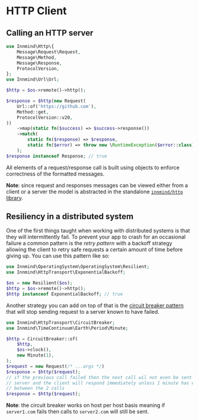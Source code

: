 # HTTP Client

## Calling an HTTP server

```php
use Innmind\Http\{
    Message\Request\Request,
    Message\Method,
    Message\Response,
    ProtocolVersion,
};
use Innmind\Url\Url;

$http = $os->remote()->http();

$response = $http(new Request(
    Url::of('https://github.com'),
    Method::get,
    ProtocolVersion::v20,
))
    ->map(static fn($success) => $success->response())
    ->match(
        static fn($response) => $response,
        static fn($error) => throw new \RuntimeException($error::class),
    );
$response instanceof Response; // true
```

All elements of a request/response call is built using objects to enforce correctness of the formatted messages.

**Note**: since request and responses messages can be viewed either from a client or a server the model is abstracted in the standalone [`innmind/http` library](https://github.com/innmind/http).

## Resiliency in a distributed system

One of the first things taught when working with distributed systems is that they will intermittently fail. To prevent your app to crash for an occasional failure a common pattern is the _retry pattern_ with a backoff strategy allowing the client to retry safe requests a certain amount of time before giving up. You can use this pattern like so:

```php
use Innmind\OperatingSystem\OperatingSystem\Resilient;
use Innmind\HttpTransport\ExponentialBackoff;

$os = new Resilient($os);
$http = $os->remote()->http();
$http instanceof ExponentialBackoff; // true
```

Another strategy you can add on top of that is the [circuit breaker pattern](https://en.wikipedia.org/wiki/Circuit_breaker_design_pattern) that will stop sending request to a server known to have failed.

```php
use Innmind\HttpTransport\CircuitBreaker;
use Innmind\TimeContinuum\Earth\Period\Minute;

$http = CircuitBreaker::of(
    $http,
    $os->clock(),
    new Minute(1),
);
$request = new Request(/* ...args */)
$response = $http($request);
// if the previous call failed then the next call wil not even be sent to the
// server and the client will respond immediately unless 1 minute has elapsed
// between the 2 calls
$response = $http($request);
```

**Note**: the circuit breaker works on host per host basis meaning if `server1.com` fails then calls to `server2.com` will still be sent.
